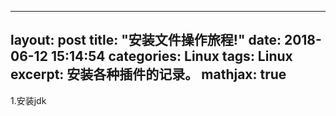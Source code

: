 <style>
  font-size:12px;

</style>
---
layout: post
title:  "安装文件操作旅程!"
date:   2018-06-12 15:14:54
categories: Linux
tags: Linux
excerpt: 安装各种插件的记录。
mathjax: true
---
1.安装jdk

 